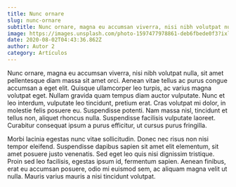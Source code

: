 ```yaml
---
title: Nunc ornare
slug: nunc-ornare
subtitle: Nunc ornare, magna eu accumsan viverra, nisi nibh volutpat nulla.
image: https://images.unsplash.com/photo-1597477978861-deb6fbede0f3?ixlib=rb-1.2.1&ixid=eyJhcHBfaWQiOjEyMDd9&auto=format&fit=crop&w=1005&q=80
date: 2020-08-02T04:43:36.862Z
author: Autor 2
category: Artículos
---
```

<!--StartFragment-->

Nunc ornare, magna eu accumsan viverra, nisi nibh volutpat nulla, sit amet pellentesque diam massa sit amet orci. Aenean vitae tellus ac purus congue accumsan a eget elit. Quisque ullamcorper leo turpis, ac varius magna volutpat eget. Nullam gravida quam tempus diam auctor vulputate. Nunc et leo interdum, vulputate leo tincidunt, pretium erat. Cras volutpat mi dolor, in molestie felis posuere eu. Suspendisse potenti. Nam massa nisl, tincidunt et tellus non, aliquet rhoncus nulla. Suspendisse facilisis vulputate laoreet. Curabitur consequat ipsum a purus efficitur, ut cursus purus fringilla.

Morbi lacinia egestas nunc vitae sollicitudin. Donec nec risus non nisi tempor eleifend. Suspendisse dapibus sapien sit amet elit elementum, sit amet posuere justo venenatis. Sed eget leo quis nisi dignissim tristique. Proin sed leo facilisis, egestas ipsum id, fermentum sapien. Aenean finibus, erat eu accumsan posuere, odio mi euismod sem, ac aliquam magna velit ut nulla. Mauris varius mauris a nisi tincidunt volutpat.

<!--EndFragment-->
